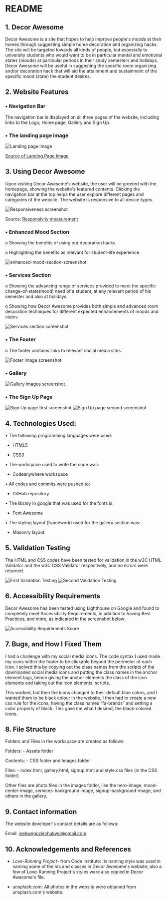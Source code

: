 # README

## 1. Decor Awesome

Decor Awesome is a site that hopes to help improve people's moods at their homes through suggesting simple home decoration and organizing hacks. The site will be targeted towards all kinds of people, but especially to university students who would want to be in particular mental and emotional states (moods) at particular periods in their study semesters and holidays. Decor Awesome will be useful in suggesting the specific room organizing and/or decoration hack that will aid the attainment and sustainment of the specific mood (state) the student desires.

## 2. Website Features

### • Navigation Bar

The navigation bar is displayed on all three pages of the website, including links to the Logo, Home page, Gallery and Sign Up.

### • The landing page image

<img src="./assets/images/landing-page-image-screenshot.png" alt="Landing page image">

[Source of Landing Page Image](https://unsplash.com/photos/0jmXOqUhpTQ)

## 3. Using Decor Awesome

Upon visiting Decor Awesome's website, the user will be greeted with the homepage, showing the website's featured contents. Clicking the navigation bar at the top helps the user explore different pages and categories of the website. The website is responsive to all device types.

<img src="./assets/images/responsiveness-screenshot.png" alt="Responsiveness screenshot">
 
Source: [Responsivity measurement](https://ui.dev/amiresponsive?url=https://goziechukwu.github.io/decor-awesome/)

### • Enhanced Mood Section

o Showing the benefits of using our decoration hacks.

o Highlighting the benefits as relevant for student-life experience.

<img src="./assets/images/enhanced-mood-section-screenshot.png" alt="enhanced-mood-section-screenshot">

### • Services Section

o Showing the advancing range of services provided to meet the specific change-of-state(mood) need of a student, at any relevant period of his semester and also at holidays.

o Showing how Decor Awesome provides both simple and advanced room decoration techniques for different expected enhancements of moods and states

<img src="./assets/images/services-section-screenshot.png" alt="Services section screenshot">

### • The Footer

o The footer contains links to relevant social media sites.

<img src="./assets/images/footer-image-screenshot.png" alt="Footer image screenshot">

### • Gallery

<img src="./assets/images/gallery-images-screenshot.png" alt="Gallery images screenshot">

### • The Sign Up Page

<img src="./assets/images/sign-up-page-screenshot-1.png" alt="Sign Up page first screenshot">

<img src="./assets/images/sign-up-page-screenshot-2.png" alt="Sign Up page second screenshot">

## 4. Technologies Used:

• The following programming languages were used:

- HTML5

- CSS3

• The workspace used to write the code was:

- Codeanywhere workspace

• All codes and commits were pushed to:

- GitHub repository

• The library in google that was used for the fonts is:

- Font Awesome

• The styling layout (framework) used for the gallery section was:

- Masonry layout

## 5. Validation Testing

The HTML and CSS codes have been tested for validation in the w3C HTML Validator and the w3C CSS Validator respectively, and no errors were returned.

<img src="./assets/images/validation-testing-screenshot-1.png" alt="First Validation Testing">

<img src="./assets/images/validation-testing-screenshot-2.png" alt="Second Validation Testing">

## 6. Accessibility Requirements

Decor Awesome has been tested using Lighthouse on Google and found to completely meet Accessibility Requirements, in addition to having Best Practices, and more, as indicated in the screenshot below:

<img src="./assets/images/accessibility-requirements-score-screenshot.png" alt="Accessibility Requirements Score">

## 7. Bugs, and How I Fixed Them

I had a challenge with my social media icons. The code syntax I used made my icons within the footer to be clickable beyond the perimeter of each icon. I solved this by copying out the class names from the scripts of the downloaded social media icons and putting the class names in the anchor element tags, hence giving the anchor elements the class of the icon elements and taking out the icon elements' scripts.

This worked, but then the icons changed to their default blue colors, and I wanted them to be black colour in the website, I then had to create a new css rule for the icons, having the class names “fa-brands” and setting a color property of black. This gave me what I desired, the black-colored icons.

## 8. File Structure

Folders and Files in the workspace are created as follows:

Folders: - Assets folder

Contents: - CSS folder and Images folder

Files: - index.html, gallery.html, signup.html and style.css files (in the CSS folder)

Other files are photo files in the images folder, like the hero-image, mood-center-image, services-background image, signup-background-image, and others in the gallery.

## 9. Contact information

The website developer's contact details are as follows:

Email: inekwegoziechukwu@gmail.com

## 10. Acknowledgements and References

- _Love-Running Project_- from Code Institute: Its naming style was used in naming some of the ids and classes in Decor Awesome's website; also a few of Love-Running Project's styles were also copied in Decor Awesome's file.

- _unsplash.com_: All photos in the website were obtained from unsplash.com's website.
